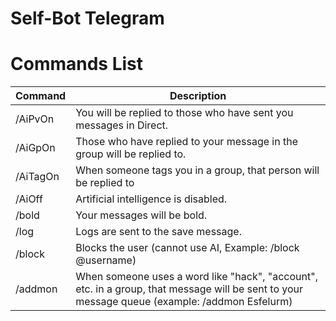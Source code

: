 # Self-Bot Telegram 



# Commands List

<table>
  <thead>
    <tr>
      <th>Command</th>
      <th>Description</th>
    </tr>
  </thead>
  <tbody>
    <tr>
      <td>/AiPvOn</td>
      <td>You will be replied to those who have sent you messages in Direct.</td>
    </tr>
    <tr>
      <td>/AiGpOn</td>
      <td>Those who have replied to your message in the group will be replied to.</td>
    </tr>
    <tr>
      <td>/AiTagOn</td>
      <td>When someone tags you in a group, that person will be replied to</td>
    </tr>
    <tr>
      <td>/AiOff</td>
      <td>Artificial intelligence is disabled.</td>
    </tr>
    <tr>
      <td>/bold</td>
      <td>Your messages will be bold.</td>
    </tr>
    <tr>
    <td>/log</td>
      <td>Logs are sent to the save message.</td>
    </tr>
    <tr>
    <td>/block</td>
      <td>Blocks the user (cannot use AI, Example: /block @username)</td>
    </tr>
    <tr>
    <td>/addmon</td>
      <td>When someone uses a word like "hack", "account", etc. in a group, that message will be sent to your message queue (example: /addmon Esfelurm)</td>
    </tr>
  </tbody>
</table>
